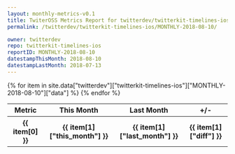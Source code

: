 ```yaml
---
layout: monthly-metrics-v0.1
title: TwiterOSS Metrics Report for twitterdev/twitterkit-timelines-ios | MONTHLY-2018-08-10 | 2018-08-10
permalink: /twitterdev/twitterkit-timelines-ios/MONTHLY-2018-08-10/

owner: twitterdev
repo: twitterkit-timelines-ios
reportID: MONTHLY-2018-08-10
datestampThisMonth: 2018-08-10
datestampLastMonth: 2018-07-13
---
```


<table style="width: 100%">
    <tr>
        <th>Metric</th>
        <th>This Month</th>
        <th>Last Month</th>
        <th>+/-</th>
    </tr>
    {% for item in site.data["twitterdev"]["twitterkit-timelines-ios"]["MONTHLY-2018-08-10"]["data"] %}
    <tr>
        <th>{{ item[0] }}</th>
        <th>{{ item[1]["this_month"] }}</th>
        <th>{{ item[1]["last_month"] }}</th>
        <th>{{ item[1]["diff"] }}</th>
    </tr>
    {% endfor %}
</table>

